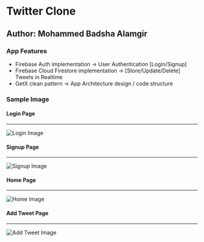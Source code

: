 # Twitter Clone

## Author: Mohammed Badsha Alamgir

### App Features

- Firebase Auth implementation -> User Authentication [Login/Signup]
- Firebase Cloud Firestore implementation -> [Store/Update/Delete] Tweets in Realtime
- GetX clean pattern -> App Architecture design / code structure

### Sample Image

#### Login Page

****

![Login Image](/documentation/images/login.png)

#### Signup Page

****

![Signup Image](/documentation/images/signup.png)

#### Home Page

****

![Home Image](/documentation/images/home.png)

#### Add Tweet Page

****

![Add Tweet Image](/documentation/images/add.png)
